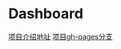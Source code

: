 # Dashboard
[项目介绍地址](https://brumovie.github.io/Dashboard/)
[项目gh-pages分支](https://github.com/BruMovie/Dashboard/tree/gh-pages)